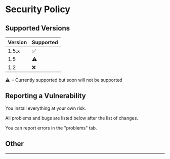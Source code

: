 # Security Policy

## Supported Versions


| Version | Supported          |
| ------- | ------------------ |
| 1.5.x   | :white_check_mark: |
| 1.5     | :warning:          |
| 1.2     | :x:                |

:warning: = Currently supported but soon will not be supported 

## Reporting a Vulnerability

You install everything at your own risk. 

All problems and bugs are listed below after the list of changes.

You can report errors in the "problems" tab.
## Other  
---
